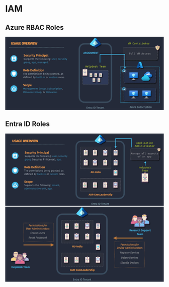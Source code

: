 # IAM

## Azure RBAC Roles

![alt text](images/azure-iam.png)

## Entra ID Roles

![alt text](images/entra-id-iam-1.png)
![alt text](images/entra-id-iam-2.png)
